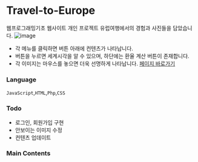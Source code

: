 # Travel-to-Europe

웹프로그래밍기초 웹사이트 개인 프로젝트
유럽여행에서의 경험과 사진들을 담았습니다.
![image](https://user-images.githubusercontent.com/60344240/110739790-33fdfd00-8275-11eb-9364-5efce3877b70.png)
- 각 메뉴를 클릭하면 버튼 아래에 컨텐츠가 나타납니다.
- 버튼을 누르면 세계시각을 알 수 있으며, 하단에는 환율 계산 버튼이 존재합니다.
- 각 이미지는 마우스를 놓으면 더욱 선명하게 나타납니다. 
[페이지 바로가기](http://mm.sookmyung.ac.kr/~it1814392/www_homepage/main.html)


### Language
`JavaScript`,`HTML`,`Php`,`CSS`

### Todo
- 로그인, 회원가입 구현
- 안보이는 이미지 수정
- 컨텐츠 업데이트

### Main Contents

